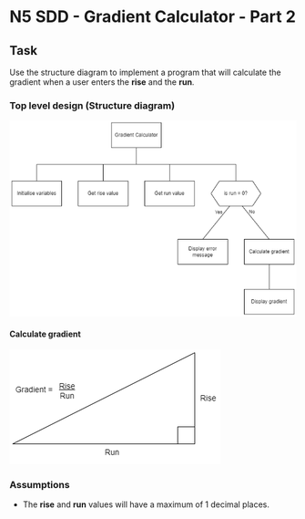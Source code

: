 # N5 SDD - Gradient Calculator - Part 2


## Task

Use the structure diagram to implement a program that will calculate the gradient when a user enters the __rise__ and the __run__.


### Top level design (Structure diagram)

![Structure diagram](assets/sd2.png)


#### Calculate gradient

![Gradient calculation](assets/diagram.png)


### Assumptions

* The __rise__ and __run__ values will have a maximum of 1 decimal places.
